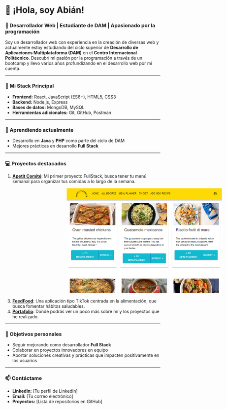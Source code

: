 # 👋 ¡Hola, soy Abián!  

### 🌟 Desarrollador Web | Estudiante de DAM | Apasionado por la programación  

Soy un desarrollador web con experiencia en la creación de diversas web y actualmente estoy estudiando del ciclo superior de **Desarrollo de Aplicaciones Multiplataforma (DAM)** en el **Centro Internacional Politécnico**. Descubrí mi pasión por la programación a través de un bootcamp y llevo varios años profundizando en el desarrollo web por mi cuenta.  

---

### 🚀 **Mi Stack Principal**  
- **Frontend:** React, JavaScript (ES6+), HTML5, CSS3  
- **Backend:** Node.js, Express  
- **Bases de datos:** MongoDB, MySQL  
- **Herramientas adicionales:** Git, GitHub, Postman  

---

### 🌱 **Aprendiendo actualmente**  
- Desarrollo en **Java** y **PHP** como parte del ciclo de DAM  
- Mejores prácticas en desarrollo **Full Stack**  

---

### 💻 **Proyectos destacados**  
1. **[Apetit Comité](https://github.com/AbianDev/ApetitComite)**: Mi primer proyecto FullStack, busca tener tu menú semanal para organizar tus comidas a lo largo de la semana.
<img src="https://github.com/abian22/abian22/blob/main/apetit.PNG" width="550" style="margin-left: 200px;" />

3. **[FeedFood](https://github.com/abian22/Frontend-React-Project-Apetit-Comite)**: Una aplicación tipo TikTok centrada en la alimentación, que busca fomentar hábitos saludables.  
4. **[Portafolio](https://github.com/abian22/porfolio.dev)**: Donde podrás ver un poco más sobre mí y los proyectos que he realizado.  

---

### 🎯 **Objetivos personales**  
- Seguir mejorando como desarrollador **Full Stack**  
- Colaborar en proyectos innovadores en equipo  
- Aportar soluciones creativas y prácticas que impacten positivamente en los usuarios  

---

### 📫 **Contáctame**  
- **LinkedIn:** [Tu perfil de LinkedIn]  
- **Email:** [Tu correo electrónico]  
- **Proyectos:** [Lista de repositorios en GitHub]  
